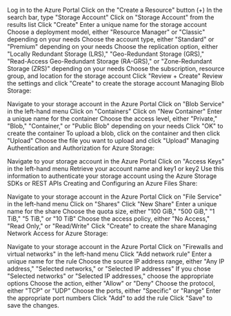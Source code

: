 Log in to the Azure Portal
Click on the "Create a Resource" button (+)
In the search bar, type "Storage Account"
Click on "Storage Account" from the results list
Click "Create"
Enter a unique name for the storage account
Choose a deployment model, either "Resource Manager" or "Classic" depending on your needs
Choose the account type, either "Standard" or "Premium" depending on your needs
Choose the replication option, either "Locally Redundant Storage (LRS)," "Geo-Redundant Storage (GRS)," "Read-Access Geo-Redundant Storage (RA-GRS)," or "Zone-Redundant Storage (ZRS)" depending on your needs
Choose the subscription, resource group, and location for the storage account
Click "Review + Create"
Review the settings and click "Create" to create the storage account
Managing Blob Storage:

Navigate to your storage account in the Azure Portal
Click on "Blob Service" in the left-hand menu
Click on "Containers"
Click on "New Container"
Enter a unique name for the container
Choose the access level, either "Private," "Blob," "Container," or "Public Blob" depending on your needs
Click "OK" to create the container
To upload a blob, click on the container and then click "Upload"
Choose the file you want to upload and click "Upload"
Managing Authentication and Authorization for Azure Storage:

Navigate to your storage account in the Azure Portal
Click on "Access Keys" in the left-hand menu
Retrieve your account name and key1 or key2
Use this information to authenticate your storage account using the Azure Storage SDKs or REST APIs
Creating and Configuring an Azure Files Share:

Navigate to your storage account in the Azure Portal
Click on "File Service" in the left-hand menu
Click on "Shares"
Click "New Share"
Enter a unique name for the share
Choose the quota size, either "100 GiB," "500 GiB," "1 TiB," "5 TiB," or "10 TiB"
Choose the access policy, either "No Access," "Read Only," or "Read/Write"
Click "Create" to create the share
Managing Network Access for Azure Storage:

Navigate to your storage account in the Azure Portal
Click on "Firewalls and virtual networks" in the left-hand menu
Click "Add network rule"
Enter a unique name for the rule
Choose the source IP address range, either "Any IP address," "Selected networks," or "Selected IP addresses"
If you chose "Selected networks" or "Selected IP addresses," choose the appropriate options
Choose the action, either "Allow" or "Deny"
Choose the protocol, either "TCP" or "UDP"
Choose the ports, either "Specific" or "Range"
Enter the appropriate port numbers
Click "Add" to add the rule
Click "Save" to save the changes.
